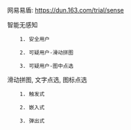 网易易盾: https://dun.163.com/trial/sense

智能无感知

        1. 安全用户
        
        2. 可疑用户-滑动拼图
        
        3. 可疑用户-图中点选
       
滑动拼图, 文字点选, 图标点选
        
        1. 触发式
        
        2. 嵌入式
        
        3. 弹出式
